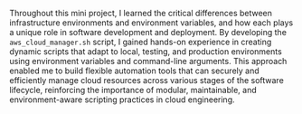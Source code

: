 Throughout this mini project, I learned the critical differences between infrastructure environments and environment variables, and how each plays a unique role in software development and deployment. By developing the `aws_cloud_manager.sh` script, I gained hands-on experience in creating dynamic scripts that adapt to local, testing, and production environments using environment variables and command-line arguments. This approach enabled me to build flexible automation tools that can securely and efficiently manage cloud resources across various stages of the software lifecycle, reinforcing the importance of modular, maintainable, and environment-aware scripting practices in cloud engineering.

